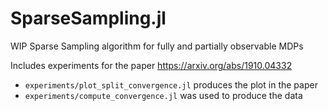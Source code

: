 # SparseSampling.jl
WIP Sparse Sampling algorithm for fully and partially observable MDPs

Includes experiments for the paper https://arxiv.org/abs/1910.04332

- `experiments/plot_split_convergence.jl` produces the plot in the paper
- `experiments/compute_convergence.jl` was used to produce the data

